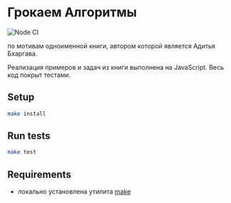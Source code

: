 # Грокаем Алгоритмы

![Node CI](https://github.com/ola-9/grokking-algorithms/actions/workflows/main.yml/badge.svg)

по мотивам одноименной книги, автором которой является Адитья Бхаргава.

Реализация примеров и задач из книги выполнена на JavaScript. Весь код покрыт тестами.

## Setup

```bash
make install
```

## Run tests

```bash
make test

```

## Requirements

* локально установлена утилита [make](https://ru.wikipedia.org/wiki/Make)




